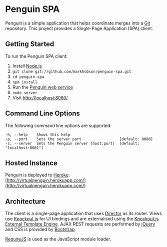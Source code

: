 Penguin SPA
===========

Penguin is a simple application that helps coordinate merges into a [Git](http://git-scm.com/) repository.  This project
provides a Single-Page Application (SPA) client.

Getting Started
---------------

To run the Penguin SPA client:

1. Install [Node.js](http://nodejs.org/)
2. `git clone git://github.com/markhobson/penguin-spa.git`
3. `cd penguin-spa`
4. `npm install`
5. Run the [Penguin web service](https://github.com/markhobson/penguin) 
6. `node server`
7. Visit [http://localhost:8080/](http://localhost:8080/)

Command Line Options
--------------------

The following command line options are supported:

	-h, --help    Shows this help
	-p, --port    Sets the server port                 [default: 8080]
	-s, --server  Sets the Penguin server (host:port)  [default: "localhost:8081"]

Hosted Instance
---------------

Penguin is deployed to [Heroku](http://www.heroku.com/):  
[http://virtualpenguin.herokuapp.com/](http://virtualpenguin.herokuapp.com/)

Architecture
------------

The client is a single-page application that uses [Director](https://github.com/flatiron/director) as its router.  Views
use [Knockout.js](http://knockoutjs.com/) for UI bindings and are externalised using the
[Knockout.js External Template Engine](https://github.com/ifandelse/Knockout.js-External-Template-Engine).  AJAX REST
requests are performed by [jQuery](http://jquery.com/) and CSS is provided by
[Bootstrap](http://twitter.github.com/bootstrap/).

[RequireJS](http://requirejs.org/) is used as the JavaScript module loader.